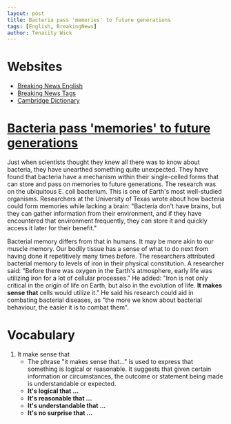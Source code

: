 ```yaml
---
layout: post
title: Bacteria pass 'memories' to future generations
tags: [English, BreakingNews]
author: Tenacity Wick
---
```


# Websites

- [Breaking News English](https://breakingnewsenglish.com/)
- [Breaking News Tags](https://zhouqiang19980220.github.io/tags/#books)
- [Cambridge Dictionary](https://dictionary.cambridge.org/)

# [Bacteria pass 'memories' to future generations](https://breakingnewsenglish.com/2311/231127-bacteria-memories.html)

Just when scientists thought they knew all there was to know about bacteria, they have unearthed something quite unexpected. They have found that bacteria have a mechanism within their single-celled forms that can store and pass on memories to future generations. The research was on the ubiquitous E. coli bacterium. This is one of Earth's most well-studied organisms. Researchers at the University of Texas wrote about how bacteria could form memories while lacking a brain: "Bacteria don't have brains, but they can gather information from their environment, and if they have encountered that environment frequently, they can store it and quickly access it later for their benefit."

Bacterial memory differs from that in humans. It may be more akin to our muscle memory. Our bodily tissue has a sense of what to do next from having done it repetitively many times before. The researchers attributed bacterial memory to levels of iron in their physical constitution. A researcher said: "Before there was oxygen in the Earth's atmosphere, early life was utilizing iron for a lot of cellular processes." He added: "Iron is not only critical in the origin of life on Earth, but also in the evolution of life. **It makes sense that** cells would utilize it." He said his research could aid in combating bacterial diseases, as "the more we know about bacterial behaviour, the easier it is to combat them".
# Vocabulary

1. It make sense that
    - The phrase "it makes sense that..." is used to express that something is logical or reasonable. It suggests that given certain information or circumstances, the outcome or statement being made is understandable or expected.
    - **It's logical that ...**
    - **It's reasonable that ...**
    - **It's understandable that ...**
    - **It's no surprise that ...**

